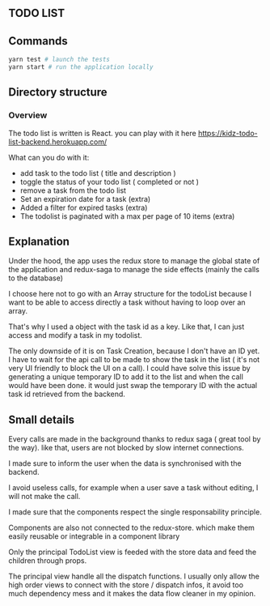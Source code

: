 ## TODO LIST

## Commands

```bash
yarn test # launch the tests
yarn start # run the application locally
```

## Directory structure

### Overview

The todo list is written is React. you can play with it here
https://kidz-todo-list-backend.herokuapp.com/

What can you do with it:

- add task to the todo list ( title and description )
- toggle the status of your todo list ( completed or not )
- remove a task from the todo list
- Set an expiration date for a task (extra)
- Added a filter for expired tasks (extra)
- The todolist is paginated with a max per page of 10 items (extra)

## Explanation

Under the hood, the app uses the redux store to manage the global state of the application and redux-saga to manage the side effects (mainly the calls to the database)

I choose here not to go with an Array structure for the todoList because I want to be able to access directly a task without having to loop over an array.

That's why I used a object with the task id as a key. Like that, I can just access and modify a task in my todolist.

The only downside of it is on Task Creation, because I don't have an ID yet. I have to wait for the api call to be made to show the task in the list ( it's not very UI friendly to block the UI on a call).
I could have solve this issue by generating a unique temporary ID to add it to the list and when the call would have been done. it would just swap the temporary ID with the actual task id retrieved from the backend.

## Small details

Every calls are made in the background thanks to redux saga ( great tool by the way). like that, users are not blocked by slow internet connections.

I made sure to inform the user when the data is synchronised with the backend.

I avoid useless calls, for example when a user save a task without editing, I will not make the call.

I made sure that the components respect the single responsability principle.

Components are also not connected to the redux-store. which make them easily reusable or integrable in a component library

Only the principal TodoList view is feeded with the store data and feed the children through props.

The principal view handle all the dispatch functions. I usually only allow the high order views to connect with the store / dispatch infos, it avoid too much dependency mess and it makes the data flow cleaner in my opinion.
